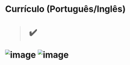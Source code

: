 <h1> Currículo (Português/Inglês) <h1> 

  > ✔️

![image](https://user-images.githubusercontent.com/79876042/181008328-e98e0647-4762-4a3d-a68d-f22929c7c423.png)
![image](https://user-images.githubusercontent.com/79876042/181008620-7b167a34-191a-482c-8545-fc1fd80f6ca2.png)

